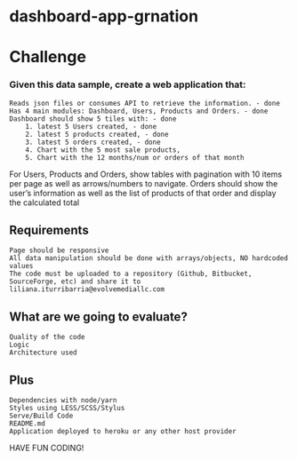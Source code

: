 # dashboard-app-grnation

# Challenge

### Given this data sample, create a web application that:

    Reads json files or consumes API to retrieve the information. - done
    Has 4 main modules: Dashboard, Users, Products and Orders. - done
    Dashboard should show 5 tiles with: - done
        1. latest 5 Users created, - done
        2. latest 5 products created, - done
        3. latest 5 orders created, - done
        4. Chart with the 5 most sale products,
        5. Chart with the 12 months/num or orders of that month

For Users, Products and Orders, show tables with pagination with 10 items per page as well as arrows/numbers to navigate.
Orders should show the user’s information as well as the list of products of that order and display the calculated total

## Requirements

    Page should be responsive
    All data manipulation should be done with arrays/objects, NO hardcoded values
    The code must be uploaded to a repository (Github, Bitbucket, SourceForge, etc) and share it to liliana.iturribarria@evolvemediallc.com

## What are we going to evaluate?

    Quality of the code
    Logic
    Architecture used

## Plus

    Dependencies with node/yarn
    Styles using LESS/SCSS/Stylus
    Serve/Build Code
    README.md
    Application deployed to heroku or any other host provider

HAVE FUN CODING!
